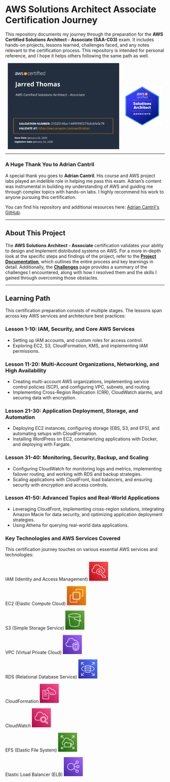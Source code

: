 # AWS Solutions Architect Associate Certification Journey

This repository documents my journey through the preparation for the **AWS Certified Solutions Architect - Associate (SAA-C03)** exam. It includes hands-on projects, lessons learned, challenges faced, and any notes relevant to the certification process. This repository is intended for personal reference, and I hope it helps others following the same path as well.

<div style="display: flex; justify-content: center; align-items: center;">
    <img src="images/AWS_associate_certificate_page.jpg" alt="AWS SAA-C03 Certificate" style="width: 70%; margin-right: 10px;" />
    <img src="images/aws-certified-solutions-architect-associate.png" alt="AWS SAA Badge" style="width: 25%;" />
</div>

---

### A Huge Thank You to Adrian Cantril

A special thank you goes to **Adrian Cantril**. His course and AWS project labs played an indelible role in helping me pass this exam. Adrian’s content was instrumental in building my understanding of AWS and guiding me through complex topics with hands-on labs. I highly recommend his work to anyone pursuing this certification.

You can find his repository and additional resources here: [Adrian Cantril's GitHub](https://github.com/acantril).

---

## About This Project

The **AWS Solutions Architect - Associate** certification validates your ability to design and implement distributed systems on AWS. For a more in-depth look at the specific steps and findings of the project, refer to the **[Project Documentation](project_documentation.md)**, which outlines the entire process and key learnings in detail. Additionally, the **[Challenges](challenges.md)** page provides a summary of the challenges I encountered, along with how I resolved them and the skills I gained through overcoming those obstacles.

---

## Learning Path

This certification preparation consists of multiple stages. The lessons span across key AWS services and architecture best practices:

### **Lesson 1-10: IAM, Security, and Core AWS Services**
- Setting up IAM accounts, and custom roles for access control.
- Exploring EC2, S3, CloudFormation, KMS, and implementing IAM permissions.

### **Lesson 11-20: Multi-Account Organizations, Networking, and High Availability**
- Creating multi-account AWS organizations, implementing service control policies (SCP), and configuring VPC, subnets, and routing.
- Implementing Cross-Region Replication (CRR), CloudWatch alarms, and securing data with encryption.

### **Lesson 21-30: Application Deployment, Storage, and Automation**
- Deploying EC2 instances, configuring storage (EBS, S3, and EFS), and automating setups with CloudFormation.
- Installing WordPress on EC2, containerizing applications with Docker, and deploying with Fargate.

### **Lesson 31-40: Monitoring, Security, Backup, and Scaling**
- Configuring CloudWatch for monitoring logs and metrics, implementing failover routing, and working with RDS and backup strategies.
- Scaling applications with CloudFront, load balancers, and ensuring security with encryption and access controls.

### **Lesson 41-50: Advanced Topics and Real-World Applications**
- Leveraging CloudFront, implementing cross-region solutions, integrating Amazon Macie for data security, and optimizing application deployment strategies.
- Using Athena for querying real-world data applications.

### **Key Technologies and AWS Services Covered**
This certification journey touches on various essential AWS services and technologies:

IAM (Identity and Access Management)
<img src="images/IAM%20Identity%20Center.png" alt="IAM" width="60" height="60" />

EC2 (Elastic Compute Cloud)
<img src="images/EC2.png" alt="EC2" width="60" height="60" />

S3 (Simple Storage Service)
<img src="images/Simple%20Storage%20Service.png" alt="S3" width="60" height="60" />

VPC (Virtual Private Cloud)
<img src="images/Virtual%20Private%20Cloud.png" alt="VPC" width="60" height="60" />

RDS (Relational Database Service)
<img src="images/RDS.png" alt="RDS" width="60" height="60" />

CloudFormation
<img src="images/CloudFormation.png" alt="CloudFormation" width="60" height="60" />

CloudWatch
<img src="images/CloudWatch.png" alt="CloudWatch" width="60" height="60" />

EFS (Elastic File System)
<img src="images/EFS.png" alt="EFS" width="60" height="60" />

Elastic Load Balancer (ELB)
<img src="images/Elastic%20Load%20Balancing.png" alt="ELB" width="60" height="60" />
